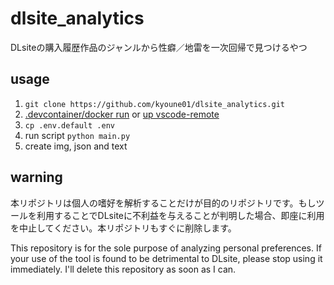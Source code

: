 # dlsite_analytics

DLsiteの購入履歴作品のジャンルから性癖／地雷を一次回帰で見つけるやつ

## usage

1. `git clone https://github.com/kyoune01/dlsite_analytics.git`
1. [.devcontainer/docker run](https://docs.docker.com/) or [up vscode-remote](https://code.visualstudio.com/docs/remote/containers-tutorial)
1. `cp .env.default .env`
1. run script `python main.py`
1. create img, json and text

## warning

本リポジトリは個人の嗜好を解析することだけが目的のリポジトリです。もしツールを利用することでDLsiteに不利益を与えることが判明した場合、即座に利用を中止してください。本リポジトリもすぐに削除します。

This repository is for the sole purpose of analyzing personal preferences. If your use of the tool is found to be detrimental to DLsite, please stop using it immediately. I'll delete this repository as soon as I can.